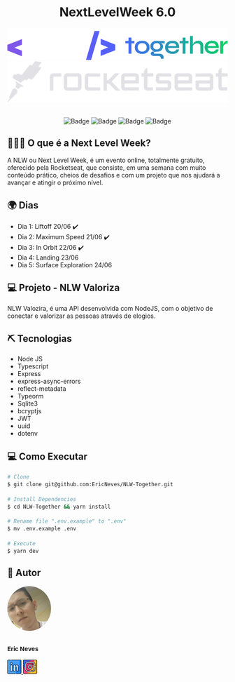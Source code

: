 <h1 align="center">NextLevelWeek 6.0</h1>
<div align="center">
    <img src="./github/nlw.svg" alt="Logo">
    <br />
    <img src="./github/rocketseat.svg" alt="Logo">
</div><br />

<p align="center">	
<img src="https://img.shields.io/badge/made%20by-Eric%20Neves-%2304D361" alt="Badge">

<img src="https://img.shields.io/github/repo-size/EricNeves/NLW-Together" alt="Badge">

<img src="https://img.shields.io/github/last-commit/ericneves/nlw-together" alt="Badge">

<img src="https://img.shields.io/github/license/ericneves/nlw-together" alt="Badge">

</p>

<h2>🙇🏻‍♂️ O que é a Next Level Week?</h2>

<p>A NLW ou Next Level Week, é um evento online, totalmente gratuito, oferecido pela Rocketseat, que consiste, em uma semana com muito conteúdo prático, cheios de desafios e com um projeto que nos ajudará a avançar e atingir o próximo nível.</p>

<h2>🌍 Dias</h2>

<ul>
    <li>Dia 1: Liftoff 20/06 ✔️</li>
    <li>Dia 2: Maximum Speed 21/06 ✔️</li>
    <li>Dia 3: In Orbit 22/06 ✔️</li>
    <li>Dia 4: Landing 23/06 </li>
    <li>Dia 5: Surface Exploration 24/06 </li>
</ul>

<h2>💻 Projeto - NLW Valoriza</h2>

<p>NLW Valozira, é uma API desenvolvida com NodeJS, com o objetivo de conectar e valorizar as pessoas através de elogios.</p>

<h2>⛏️ Tecnologias</h2>

<ul>
    <li>Node JS</li>
    <li>Typescript</li>
    <li>Express</li>
    <li>express-async-errors</li>
    <li>reflect-metadata</li>
    <li>Typeorm</li>
    <li>Sqlite3</li>
    <li>bcryptjs</li>
    <li>JWT</li>
    <li>uuid</li>
    <li>dotenv</li>
</ul>

<h2>💻 Como Executar</h2>

```bash
# Clone
$ git clone git@github.com:EricNeves/NLW-Together.git

# Install Dependencies 
$ cd NLW-Together && yarn install

# Rename file ".env.example" to ".env"
$ mv .env.example .env

# Execute
$ yarn dev

```

<h2>👾 Autor</h2>

<img style="border-radius: 50%; max-width:100%;" src="./github/autor.jpg" width="100px;"/>
<h3><sub><b>Eric Neves</b></sub></h3>
<a href="https://www.linkedin.com/in/ericnevesrr/">
    <img src="./github/linkedin.png" />
</a>
<a href="https://www.instagram.com/eric_nevesr/">
    <img src="./github/instagram.png" />
</a>
